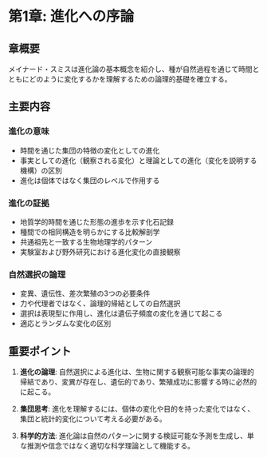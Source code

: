 # 第1章: 進化への序論

## 章概要
メイナード・スミスは進化論の基本概念を紹介し、種が自然過程を通じて時間とともにどのように変化するかを理解するための論理的基礎を確立する。

## 主要内容

### 進化の意味
- 時間を通じた集団の特徴の変化としての進化
- 事実としての進化（観察される変化）と理論としての進化（変化を説明する機構）の区別
- 進化は個体ではなく集団のレベルで作用する

### 進化の証拠
- 地質学的時間を通じた形態の進歩を示す化石記録
- 種間での相同構造を明らかにする比較解剖学
- 共通祖先と一致する生物地理学的パターン
- 実験室および野外研究における進化変化の直接観察

### 自然選択の論理
- 変異、遺伝性、差次繁殖の3つの必要条件
- 力や代理者ではなく、論理的帰結としての自然選択
- 選択は表現型に作用し、進化は遺伝子頻度の変化を通じて起こる
- 適応とランダムな変化の区別

## 重要ポイント

1. **進化の論理**: 自然選択による進化は、生物に関する観察可能な事実の論理的帰結であり、変異が存在し、遺伝的であり、繁殖成功に影響する時に必然的に起こる。

2. **集団思考**: 進化を理解するには、個体の変化や目的を持った変化ではなく、集団と統計的変化について考える必要がある。

3. **科学的方法**: 進化論は自然のパターンに関する検証可能な予測を生成し、単な推測や信念ではなく適切な科学理論として機能する。